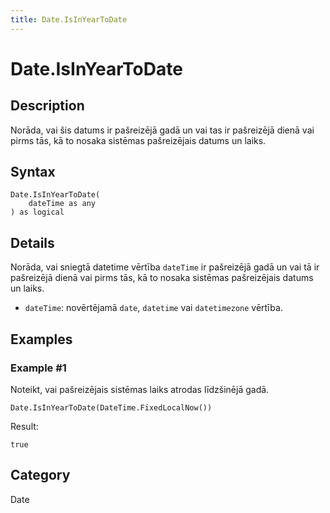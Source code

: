 ```yaml
---
title: Date.IsInYearToDate
---
```


# Date.IsInYearToDate


## Description

Norāda, vai šis datums ir pašreizējā gadā un vai tas ir pašreizējā dienā vai pirms tās, kā to nosaka sistēmas pašreizējais datums un laiks.


## Syntax

```powerquery
Date.IsInYearToDate(
    dateTime as any
) as logical
```


## Details

Norāda, vai sniegtā datetime vērtība <code>dateTime</code> ir pašreizējā gadā un vai tā ir pašreizējā dienā vai pirms tās, kā to nosaka sistēmas pašreizējais datums un laiks.      <ul>      <li><code>dateTime</code>: novērtējamā <code>date</code>, <code>datetime</code> vai <code>datetimezone</code> vērtība.</li>      </ul>


## Examples

### Example #1 
Noteikt, vai pašreizējais sistēmas laiks atrodas līdzšinējā gadā.
```powerquery
Date.IsInYearToDate(DateTime.FixedLocalNow())
```

Result: 
```powerquery
true
```




## Category
Date
